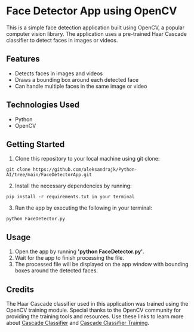 # Face Detector App using OpenCV

This is a simple face detection application built using OpenCV, a popular computer vision library. The application uses a pre-trained Haar Cascade classifier to detect faces in images or videos.

## Features
* Detects faces in images and videos
* Draws a bounding box around each detected face
* Can handle multiple faces in the same image or video


## Technologies Used
* Python
* OpenCV


## Getting Started
1. Clone this repository to your local machine using git clone:
```
git clone https://github.com/aleksandrajk/Python-AI/tree/main/FaceDetectorApp.git
```
2. Install the necessary dependencies by running:
```
pip install -r requirements.txt in your terminal
```
3. Run the app by executing the following in your terminal:
```
python FaceDetector.py
```


## Usage
1. Open the app by running __'python FaceDetector.py'__.
2. Wait for the app to finish processing the file.
3. The processed file will be displayed on the app window with bounding boxes around the detected faces.


## Credits
The Haar Cascade classifier used in this application was trained using the OpenCV training module. Special thanks to the OpenCV community for providing the training tools and resources.
Use these links to learn more about [Cascade Classifier](https://docs.opencv.org/2.4/doc/tutorials/objdetect/cascade_classifier/cascade_classifier.html) and [Cascade Classifier Training](https://docs.opencv.org/2.4/doc/user_guide/ug_traincascade.html).

